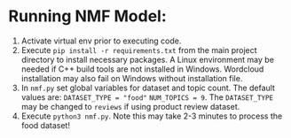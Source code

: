 # Running NMF Model:

1. Activate virtual env prior to executing code.
2. Execute `pip install -r requirements.txt` from the main project directory to install necessary packages. A Linux environment may be needed if C++ build tools are not installed in Windows. Wordcloud installation may also fail on Windows without installation file.
3. In `nmf.py` set global variables for dataset and topic count. The default values are: `DATASET_TYPE = "food"` `NUM_TOPICS = 9`. The `DATASET_TYPE` may be changed to `reviews` if using product review dataset.
4. Execute `python3 nmf.py`. Note this may take 2-3 minutes to process the food dataset!